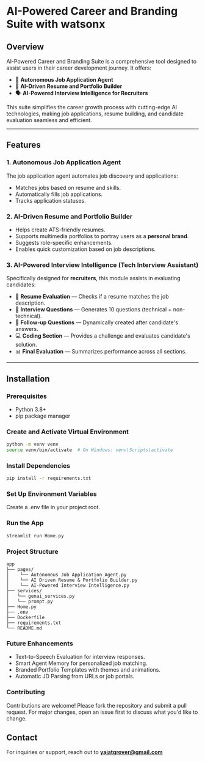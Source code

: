 # AI-Powered Career and Branding Suite with watsonx

## Overview

AI-Powered Career and Branding Suite is a comprehensive tool designed to assist users in their career development journey. It offers:

- 🧠 **Autonomous Job Application Agent**
- 📄 **AI-Driven Resume and Portfolio Builder**
- 🗣️ **AI-Powered Interview Intelligence for Recruiters**

This suite simplifies the career growth process with cutting-edge AI technologies, making job applications, resume building, and candidate evaluation seamless and efficient.

---

## Features

### 1. Autonomous Job Application Agent

The job application agent automates job discovery and applications:

- Matches jobs based on resume and skills.
- Automatically fills job applications.
- Tracks application statuses.

### 2. AI-Driven Resume and Portfolio Builder

- Helps create ATS-friendly resumes.
- Supports multimedia portfolios to portray users as a **personal brand**.
- Suggests role-specific enhancements.
- Enables quick customization based on job descriptions.

### 3. AI-Powered Interview Intelligence (Tech Interview Assistant)

Specifically designed for **recruiters**, this module assists in evaluating candidates:

- 📌 **Resume Evaluation** — Checks if a resume matches the job description.
- 💬 **Interview Questions** — Generates 10 questions (technical + non-technical).
- 🔁 **Follow-up Questions** — Dynamically created after candidate's answers.
- 💻 **Coding Section** — Provides a challenge and evaluates candidate's solution.
- 📊 **Final Evaluation** — Summarizes performance across all sections.

---

## Installation

### Prerequisites

- Python 3.8+
- pip package manager

### Create and Activate Virtual Environment

```bash
python -m venv venv
source venv/bin/activate  # On Windows: venv\Scripts\activate
```

### Install Dependencies

```bash
pip install -r requirements.txt
```

### Set Up Environment Variables
Create a .env file in your project root.

### Run the App
```bash
streamlit run Home.py
```

### Project Structure
```
app
├── pages/
│    └── Autonomous Job Application Agent.py
│    └── AI Driven Resume & Portfolio Builder.py
│    └── AI-Powered Interview Intelligence.py
├── services/
│   └── genai_services.py
│   └── prompt.py
├── Home.py
├── .env
├── Dockerfile
├── requirements.txt
└── README.md
```
### Future Enhancements
- Text-to-Speech Evaluation for interview responses.
- Smart Agent Memory for personalized job matching.
- Branded Portfolio Templates with themes and animations.
- Automatic JD Parsing from URLs or job portals.

### Contributing
Contributions are welcome! Please fork the repository and submit a pull request. For major changes, open an issue first to discuss what you'd like to change.

## Contact
For inquiries or support, reach out to **yajatgrover@gmail.com**